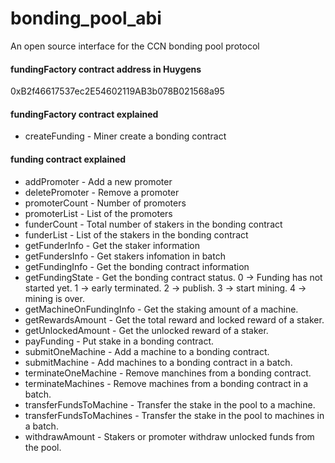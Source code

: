 # bonding_pool_abi
An open source interface for the CCN bonding pool protocol

#### fundingFactory contract address in Huygens
0xB2f46617537ec2E54602119AB3b078B021568a95

#### fundingFactory contract explained
* createFunding - Miner create a bonding contract

#### funding contract explained
* addPromoter - Add a new promoter
* deletePromoter - Remove a promoter
* promoterCount - Number of promoters
* promoterList - List of the promoters
* funderCount - Total number of stakers in the bonding contract
* funderList - List of the stakers in the bonding contract
* getFunderInfo - Get the staker information
* getFundersInfo - Get stakers infomation in batch
* getFundingInfo - Get the bonding contract information
* getFundingState - Get the bonding contract status. 0 -> Funding has not started yet. 1 -> early terminated. 2 -> publish. 3 -> start mining. 4 -> mining is over.
* getMachineOnFundingInfo - Get the staking amount of a machine.
* getRewardsAmount - Get the total reward and locked reward of a staker.
* getUnlockedAmount - Get the unlocked reward of a staker.
* payFunding - Put stake in a bonding contract.
* submitOneMachine - Add a machine to a bonding contract.
* submitMachine - Add machines to a bonding contract in a batch.
* terminateOneMachine - Remove manchines from a bonding contract.
* terminateMachines - Remove machines from a bonding contract in a batch.
* transferFundsToMachine - Transfer the stake in the pool to a machine.
* transferFundsToMachines - Transfer the stake in the pool to machines in a batch.
* withdrawAmount - Stakers or promoter withdraw unlocked funds from the pool.
